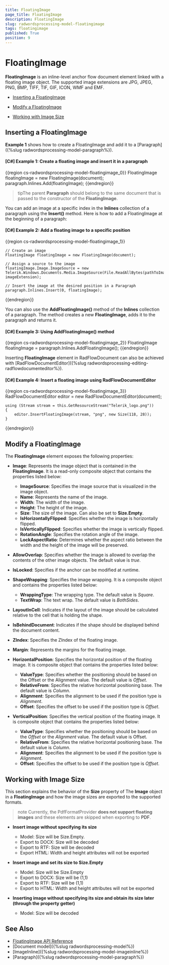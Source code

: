 ```yaml
---
title: FloatingImage
page_title: FloatingImage
description: FloatingImage
slug: radwordsprocessing-model-floatingimage
tags: floatingimage
published: True
position: 9
---
```


# FloatingImage



__FloatingImage__ is an inline-level anchor flow document element linked with a floating image object. The supported image extensions are JPG, JPEG, PNG, BMP, TIFF, TIF, GIF, ICON, WMF and EMF.
      

* [Inserting a FloatingImage](#inserting-a-floatingimage)

* [Modify a FloatingImage](#modify-a-floatingimage)

* [Working with Image Size](#working-with-image-size)

## Inserting a FloatingImage

__Example 1__ shows how to create a FloatingImage and add it to a [Paragraph]({%slug radwordsprocessing-model-paragraph%}).
        

#### __[C#] Example 1: Create a floating image and insert it in a paragraph__

{{region cs-radwordsprocessing-model-floatingimage_0}}
	FloatingImage floatingImage = new FloatingImage(document);
	paragraph.Inlines.Add(floatingImage);
{{endregion}}



>tipThe parent __Paragraph__ should belong to the same document that is passed to the constructor of the __FloatingImage__.
          

You can add an image at a specific index in the __Inlines__ collection of a paragraph using the __Insert()__ method. Here is how to add a FloatingImage at the beginning of a paragraph:
        

#### __[C#] Example 2: Add a floating image to a specific position__

{{region cs-radwordsprocessing-model-floatingimage_1}}

	// Create an image
	FloatingImage floatingImage = new FloatingImage(document);

	// Assign a source to the image
	floatingImage.Image.ImageSource = new Telerik.Windows.Documents.Media.ImageSource(File.ReadAllBytes(pathToImage), imageExtension);

	// Insert the image at the desired position in a Paragraph
	paragraph.Inlines.Insert(0, floatingImage);
{{endregion}}



You can also use the __AddFloatingImage()__ method of the __Inlines__ collection of a paragraph. The method creates a new __FloatingImage__, adds it to the paragraph and returns it.
        

#### __[C#] Example 3: Using AddFloatingImage() method__

{{region cs-radwordsprocessing-model-floatingimage_2}}
	FloatingImage floatingImage = paragraph.Inlines.AddFloatingImage();
{{endregion}}



Inserting __FloatingImage__ element in RadFlowDocument can also be achieved with [RadFlowDocumentEditor]({%slug radwordsprocessing-editing-radflowdocumenteditor%}).
        

#### __[C#] Example 4: Insert a floating image using RadFlowDocumentEditor__

{{region cs-radwordsprocessing-model-floatingimage_3}}
	RadFlowDocumentEditor editor = new RadFlowDocumentEditor(document);
	
	using (Stream stream = this.GetResourceStream("Telerik_logo.png"))
	{
	    editor.InsertFloatingImage(stream, "png", new Size(118, 28));
	}
{{endregion}}



## Modify a FloatingImage

The __FloatingImage__ element exposes the following properties:
        

* __Image__: Represents the image object that is contained in the __FloatingImage__. It is a read-only composite object that contains the properties listed below:

    * __ImageSource__: Specifies the image source that is visualized in the image object.
    * __Name__: Represents the name of the image.
    * __Width__: The width of the image.
    * __Height__: The height of the image.    
	* __Size__: The size of the image. Can also be set to __Size.Empty__.  
    * __IsHorizontallyFlipped__: Specifies whether the image is horizontally flipped.
    * __IsVerticallyFlipped__: Specifies whether the image is vertically flipped.
    * __RotationAngle__: Specifies the rotation angle of the image.
    * __LockAspectRatio__: Determines whether the aspect ratio between the width and the height of the image will be preserved. 

* __AllowOverlap__: Specifies whether the image is allowed to overlap the contents of the other image objects. The default value is *true*.

* __IsLocked__: Specifies if the anchor can be modified at runtime.

* __ShapeWrapping__: Specifies the image wrapping. It is a composite object and contains the properties listed below:

    * __WrappingType__: The wrapping type. The default value is *Square*.
    * __TextWrap__: The text wrap. The default value is *BothSides*.

* __LayoutInCell__: Indicates if the layout of the image should be calculated relative to the cell that is holding the shape.

* __IsBehindDocument__: Indicates if the shape should be displayed behind the document content.

* __ZIndex__: Specifies the ZIndex of the floating image.

* __Margin__: Represents the margins for the floating image.

* __HorizontalPosition__: Specifies the horizontal position of the floating image. It is composite object that contains the properties listed below:

    * __ValueType__: Specifies whether the positioning should be based on the Offset or the Alignment value. The default value is *Offset*.
    * __RelativeFrom__: Specifies the relative horizontal positioning base. The default value is *Column*.
    * __Alignment__: Specifies the alignment to be used if the position type is *Alignment*.
    * __Offset__: Specifies the offset to be used if the position type is *Offset*.

* __VerticalPosition__: Specifies the vertical position of the floating image. It is composite object that contains the properties listed below:

    * __ValueType__: Specifies whether the positioning should be based on the *Offset* or the *Alignment* value. The default value is Offset.
    * __RelativeFrom__: Specifies the relative horizontal positioning base. The default value is *Column*.
    * __Alignment__: Specifies the alignment to be used if the position type is *Alignment*.
    * __Offset__: Specifies the offset to be used if the position type is *Offset*.
                

## Working with Image Size

This section explains the behavior of the  __Size__ property of The __Image__ object in a __FloatingImage__  and how the image sizes are exported to the supported formats.

>note Currently, the PdfFormatProvider **does not support floating images** and these elements are skipped when exporting to **PDF**.

* __Insert image without specifying its size__
	* Model: Size will be Size.Empty.
	* Export to DOCX: Size will be decoded
	* Export to RTF: Size will be decoded
	* Export HTML: Width and height attributes will not be exported


* __Insert image and set its size to Size.Empty__
	* Model: Size will be Size.Empty
	* Export to DOCX: Size will be (1,1)
	* Export to RTF: Size will be (1,1)
	* Export to HTML: Width and height attributes will not be exported

* __Inserting image without specifying its size and obtain its size later (through the property getter)__
	* Model: Size will be decoded



## See Also

 * [FloatingImage API Reference](https://docs.telerik.com/devtools/document-processing/api/Telerik.Windows.Documents.Flow.Model.Shapes.FloatingImage.html)
 * [Document model]({%slug radwordsprocessing-model%})
 * [ImageInline]({%slug radwordsprocessing-model-imageinline%})
 * [Paragraph]({%slug radwordsprocessing-model-paragraph%})
